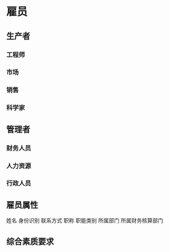 雇员
==================

## 生产者

### 工程师

### 市场

### 销售

### 科学家

## 管理者

### 财务人员

### 人力资源

### 行政人员

## 雇员属性

姓名
身份识别
联系方式
职称
职能类别
所属部门
所属财务核算部门

## 综合素质要求
